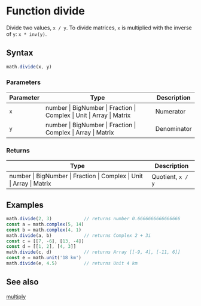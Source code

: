 <!-- Note: This file is automatically generated from source code comments. Changes made in this file will be overridden. -->
# Function divide
Divide two values, `x / y`.
To divide matrices, `x` is multiplied with the inverse of `y`: `x * inv(y)`.
## Syntax
```js
math.divide(x, y)
```
### Parameters
Parameter | Type | Description
--------- | ---- | -----------
`x` | number &#124; BigNumber &#124; Fraction &#124; Complex &#124; Unit &#124; Array &#124; Matrix | Numerator
`y` | number &#124; BigNumber &#124; Fraction &#124; Complex &#124; Array &#124; Matrix | Denominator
### Returns
Type | Description
---- | -----------
number &#124; BigNumber &#124; Fraction &#124; Complex &#124; Unit &#124; Array &#124; Matrix | Quotient, `x / y`
## Examples
```js
math.divide(2, 3)            // returns number 0.6666666666666666
const a = math.complex(5, 14)
const b = math.complex(4, 1)
math.divide(a, b)            // returns Complex 2 + 3i
const c = [[7, -6], [13, -4]]
const d = [[1, 2], [4, 3]]
math.divide(c, d)            // returns Array [[-9, 4], [-11, 6]]
const e = math.unit('18 km')
math.divide(e, 4.5)          // returns Unit 4 km
```
## See also
[multiply](multiply.md)
